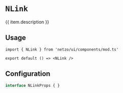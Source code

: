 <script setup>
import SectionDocsCards from '@theme/components/sections/SectionDocsCards.vue'
import en from '~/locales/en.js'
const item = en.components.find(({ uid }) => uid === 'link')
</script>

<div class="mb-5 w-75px h-75px"  :class="item.icon" />

# `NLink`

{{ item.description }}

## Usage

```tsx
import { NLink } from 'netzo/ui/components/mod.ts'

export default () => <NLink />
```

## Configuration

```ts
interface NLinkProps { }
```
